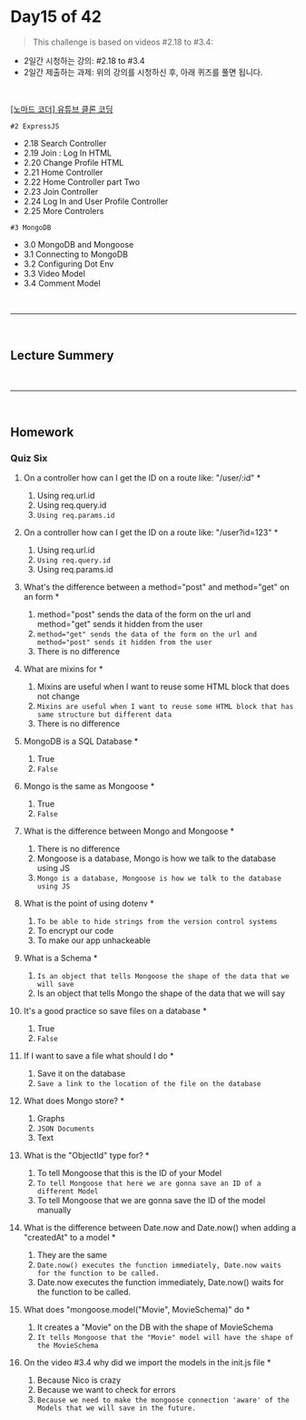 
# Day15 of 42

> This challenge is based on videos #2.18 to #3.4:

- 2일간 시청하는 강의: #2.18 to #3.4
- 2일간 제출하는 과제: 위의 강의를 시청하신 후, 아래 퀴즈를 풀면 됩니다.  

<br/>

[[노마드 코더] 유튜브 클론 코딩](https://academy.nomadcoders.co/courses/enrolled/435438)

`#2 ExpressJS`
- 2.18 Search Controller 
- 2.19 Join : Log In HTML 
- 2.20 Change Profile HTML 
- 2.21 Home Controller 
- 2.22 Home Controller part Two 
- 2.23 Join Controller 
- 2.24 Log In and User Profile Controller 
- 2.25 More Controlers 

`#3 MongoDB`
- 3.0 MongoDB and Mongoose 
- 3.1 Connecting to MongoDB 
- 3.2 Configuring Dot Env 
- 3.3 Video Model 
- 3.4 Comment Model 
 

<br/>

---

<br/>

## Lecture Summery

<br/>

---

<br/>

## Homework 

### Quiz Six

1. On a controller how can I get the ID on a route like: "/user/:id" *
    1) Using req.url.id
    2) Using req.query.id
    3) `Using req.params.id`

2. On a controller how can I get the ID on a route like: "/user?id=123" *
    1) Using req.url.id
    2) `Using req.query.id`
    3) Using req.params.id

3. What's the difference between a method="post" and method="get" on an form *
    1) method="post" sends the data of the form on the url and method="get" sends it hidden from the user
    2) `method="get" sends the data of the form on the url and method="post" sends it hidden from the user`
    3) There is no difference

4. What are mixins for *
    1) Mixins are useful when I want to reuse some HTML block that does not change
    2) `Mixins are useful when I want to reuse some HTML block that has same structure but different data`
    3) There is no difference

5. MongoDB is a SQL Database *
    1) True
    2) `False`

6. Mongo is the same as Mongoose *
    1) True
    2) `False`

7. What is the difference between Mongo and Mongoose *
    1) There is no difference
    2) Mongoose is a database, Mongo is how we talk to the database using JS
    3) `Mongo is a database, Mongoose is how we talk to the database using JS`

8. What is the point of using dotenv *
    1) `To be able to hide strings from the version control systems`
    2) To encrypt our code
    3) To make our app unhackeable

9. What is a Schema *
    1) `Is an object that tells Mongoose the shape of the data that we will save`
    2) Is an object that tells Mongo the shape of the data that we will say

10. It's a good practice so save files on a database *
    1) True
    2) `False`

11. If I want to save a file what should I do *
    1) Save it on the database
    2) `Save a link to the location of the file on the database`

12. What does Mongo store? *
    1) Graphs
    2) `JSON Documents`
    3) Text

13. What is the "ObjectId" type for? *
    1) To tell Mongoose that this is the ID of your Model
    2) `To tell Mongoose that here we are gonna save an ID of a different Model`
    3) To tell Mongoose that we are gonna save the ID of the model manually

14. What is the difference between Date.now and Date.now() when adding a "createdAt" to a model *
    1) They are the same
    2) `Date.now() executes the function immediately, Date.now waits for the function to be called.`
    3) Date.now executes the function immediately, Date.now() waits for the function to be called.

15. What does "mongoose.model("Movie", MovieSchema)" do *
    1) It creates a "Movie" on the DB with the shape of MovieSchema
    2) `It tells Mongoose that the "Movie" model will have the shape of the MovieSchema`

16. On the video #3.4 why did we import the models in the init.js file *
    1) Because Nico is crazy
    2) Because we want to check for errors
    3) `Because we need to make the mongoose connection 'aware' of the Models that we will save in the future.`
